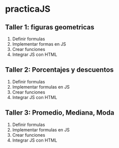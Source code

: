 # practicaJS

## Taller 1: figuras geometricas
1. Definir formulas
2. Implementar formas en JS
3. Crear funciones
4. Integrar JS con HTML

## Taller 2: Porcentajes y descuentos
1. Definir formulas
2. Implementar formulas en JS
3. Crear funciones
4. Integrar JS con HTML

## Taller 3: Promedio, Mediana, Moda
1. Definir formulas
2. Implementar formulas en JS
3. Crear funciones
4. Integrar JS con HTML